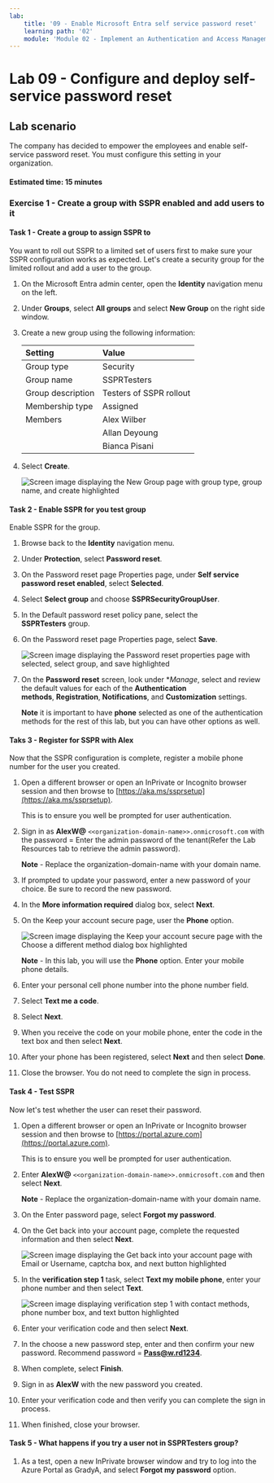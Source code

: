 ```yaml
---
lab:
    title: '09 - Enable Microsoft Entra self service password reset'
    learning path: '02'
    module: 'Module 02 - Implement an Authentication and Access Management Solution'
---
```


# Lab 09 - Configure and deploy self-service password reset
## Lab scenario

The company has decided to empower the employees and enable self-service password reset. You must configure this setting in your organization.

#### Estimated time: 15 minutes

### Exercise 1 - Create a group with SSPR enabled and add users to it

#### Task 1 - Create a group to assign SSPR to

You want to roll out SSPR to a limited set of users first to make sure your SSPR configuration works as expected. Let's create a security group for the limited rollout and add a user to the group.

1. On the Microsoft Entra admin center, open the **Identity** navigation menu on the left.
1. Under **Groups**, select **All groups** and select **New Group** on the right side window.

2. Create a new group using the following information:

    | **Setting**| **Value**|
    | :--- | :--- |
    | Group type| Security|
    | Group name| SSPRTesters|
    | Group description| Testers of SSPR rollout|
    | Membership type| Assigned|
    | Members| Alex Wilber |
    | |  Allan Deyoung |
    | | Bianca Pisani |
  
    
3. Select **Create**.

    ![Screen image displaying the New Group page with group type, group name, and create highlighted](./media/lp2-mod2-create-sspr-security-group.png)

#### Task 2 - Enable SSPR for you test group

Enable SSPR for the group.

1. Browse back to the **Identity** navigation menu.

2. Under **Protection**, select **Password reset**.

3. On the Password reset page Properties page, under **Self service password reset enabled**, select **Selected**.

4. Select **Select group** and choose **SSPRSecurityGroupUser**.

5. In the Default password reset policy pane, select the **SSPRTesters** group.

6. On the Password reset page Properties page, select **Save**.

    ![Screen image displaying the Password reset properties page with selected, select group, and save highlighted](./media/lp2-mod2-enable-password-reset-for-selected-group.png)

7. On the **Password reset** screen, look under **Manage*, select and review the default values for each of the **Authentication methods**, **Registration**, **Notifications**, and **Customization** settings.

    **Note** it is important to have **phone** selected as one of the authentication methods for the rest of this lab, but you can have other options as well.

#### Taks 3 - Register for SSPR with Alex

Now that the SSPR configuration is complete, register a mobile phone number for the user you created.

1. Open a different browser or open an InPrivate or Incognito browser session and then browse to [https://aka.ms/ssprsetup](https://aka.ms/ssprsetup).

    This is to ensure you well be prompted for user authentication.

2. Sign in as **AlexW@** `<<organization-domain-name>>.onmicrosoft.com` with the password = Enter the admin password of the tenant(Refer the Lab Resources tab to retrieve the admin password).

    **Note** - Replace the organization-domain-name with your domain name.

3. If prompted to update your password, enter a new password of your choice. Be sure to record the new password.

4. In the **More information required** dialog box, select **Next**.

5. On the Keep your account secure page, user the **Phone** option.

    ![Screen image displaying the Keep your account secure page with the Choose a different method dialog box highlighted](./media/lp2-mod2-keep-your-account-secure-page.png)

    **Note** - In this lab, you will use the **Phone** option. Enter your mobile phone details.

6. Enter your personal cell phone number into the phone number field.
7. Select **Text me a code**.
8. Select **Next**.

9. When you receive the code on your mobile phone, enter the code in the text box and then select **Next**.

10. After your phone has been registered, select **Next** and then select **Done**.

11. Close the browser. You do not need to complete the sign in process.

#### Task 4 - Test SSPR

Now let's test whether the user can reset their password.

1. Open a different browser or open an InPrivate or Incognito browser session and then browse to [https://portal.azure.com](https://portal.azure.com).

    This is to ensure you well be prompted for user authentication.

2. Enter **AlexW@** `<<organization-domain-name>>.onmicrosoft.com` and then select **Next**.

    **Note** - Replace the organization-domain-name with your domain name.

3. On the Enter password page, select **Forgot my password**.

4. On the Get back into your account page, complete the requested information and then select **Next**.

    ![Screen image displaying the Get back into your account page with Email or Username, captcha box, and next button highlighted](./media/lp2-mod2-get-back-into-your-account-page.png)

5. In the **verification step 1** task, select **Text my mobile phone**, enter your phone number and then select **Text**.

    ![Screen image displaying verification step 1 with contact methods, phone number box, and text button highlighted](./media/lp2-mod2-sspr-verification-step-1.png)

6. Enter your verification code and then select **Next**.

7. In the choose a new password step, enter and then confirm your new password.  Recommend password = **Pass@w.rd1234**.

8. When complete, select **Finish**.

9. Sign in as **AlexW** with the new password you created.

10. Enter your verification code and then verify you can complete the sign in process.

11. When finished, close your browser.

#### Task 5 - What happens if you try a user not in SSPRTesters group?

1. As a test, open a new InPrivate browser window and try to log into the Azure Portal as GradyA, and select **Forgot my password** option.
